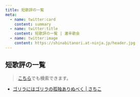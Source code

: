 ```yaml
---
title: 短歌評の一覧
meta: 
  - name: twitter:card
    content: summary
  - name: twitter:title
    content: 短歌評の一覧 | 激辛歌会
  - name: twitter:image
    content: https://shinabitanori.at-ninja.jp/header.jpg
---
```


## 短歌評の一覧

> [こちら](https://chilipepper-pearl.now.sh/)でも検索できます。

- [ゴリラにはゴリラの孤独ありぬべく | さちこ](/articles/sample)

<Jssocials />